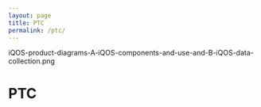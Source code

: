 ```yaml
---
layout: page
title: PTC
permalink: /ptc/
---
```

iQOS-product-diagrams-A-iQOS-components-and-use-and-B-iQOS-data-collection.png

# PTC
